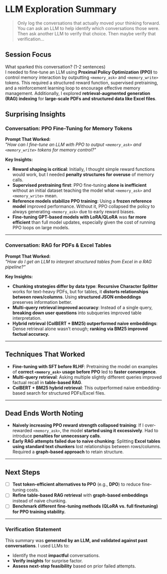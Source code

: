 # LLM Exploration Summary

> Only log the conversations that actually moved your thinking forward. You can ask an LLM to help identify which conversations those were. Then ask another LLM to verify that choice. Then maybe verify that verification...

## **Session Focus**  
What sparked this conversation? (1-2 sentences)  
I needed to fine-tune an LLM using **Proximal Policy Optimization (PPO)** to control memory interaction by outputting `<memory_ask>` and `<memory_write>` tokens. This required a structured reward function, supervised pretraining, and a reinforcement learning loop to encourage effective memory management. Additionally, I explored **retrieval-augmented generation (RAG) indexing** for **large-scale PDFs and structured data like Excel files**.

## **Surprising Insights**  

### **Conversation: PPO Fine-Tuning for Memory Tokens**  
**Prompt That Worked:**  
*"How can I fine-tune an LLM with PPO to output `<memory_ask>` and `<memory_write>` tokens for memory control?"*  

**Key Insights:**  
- **Reward shaping is critical**: Initially, I thought simple reward functions would work, but I needed **penalty structures for overuse** of memory calls.  
- **Supervised pretraining first**: PPO fine-tuning **alone is inefficient** without an initial dataset teaching the model what `<memory_ask>` and `<memory_write>` mean.  
- **Reference models stabilize PPO training**: Using a **frozen reference model** improved performance. Without it, PPO collapsed the policy to always generating `<memory_ask>` due to early reward biases.  
- **Fine-tuning GPT-based models with LoRA/QLoRA** was **far more efficient** than full model updates, especially given the cost of running PPO loops on large models.  

---

### **Conversation: RAG for PDFs & Excel Tables**  
**Prompt That Worked:**  
*"How do I get an LLM to interpret structured tables from Excel in a RAG pipeline?"*  

**Key Insights:**  
- **Chunking strategies differ by data type**: **Recursive Character Splitter** works for text-heavy PDFs, but for tables, it **distorts relationships between rows/columns**. Using **structured JSON embeddings** preserves information better.  
- **Multi-query retrieval improved accuracy**: Instead of a single query, **breaking down user questions** into subqueries improved table interpretation.  
- **Hybrid retrieval (ColBERT + BM25) outperformed naive embeddings**: Dense retrieval alone wasn’t enough; **ranking via BM25 improved factual accuracy.**  

---

## **Techniques That Worked**  

- **Fine-tuning with SFT before RLHF**: Pretraining the model on examples of **correct `<memory_ask>` usage before PPO** led to **faster convergence**.  
- **Multi-query retrieval**: Asking multiple slightly different queries improved factual recall in **table-based RAG**.  
- **ColBERT + BM25 hybrid retrieval**: This outperformed naive embedding-based search for structured PDFs/Excel files.  

---

## **Dead Ends Worth Noting**  

- **Naively increasing PPO reward strength collapsed training**: If I over-rewarded `<memory_ask>`, the model **started using it excessively**. Had to introduce **penalties for unnecessary calls**.  
- **Early RAG attempts failed due to naive chunking**: Splitting **Excel tables using standard text chunkers** lost relationships between rows/columns. Required a **graph-based approach** to retain structure.  

---

## **Next Steps**  

- [ ] **Test token-efficient alternatives to PPO** (e.g., **DPO**) to reduce fine-tuning costs.  
- [ ] **Refine table-based RAG retrieval** with **graph-based embeddings** instead of naive chunking.  
- [ ] **Benchmark different fine-tuning methods (QLoRA vs. full finetuning) for PPO training stability.**  

---

### **Verification Statement**  
This summary was **generated by an LLM, and validated against past conversations**. I used LLMs to:  
- Identify the most **impactful** conversations.  
- **Verify insights** for surprise factor.  
- **Assess next-step feasibility** based on prior failed attempts.  

